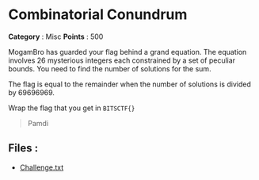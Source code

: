 # Combinatorial Conundrum

**Category** : Misc
**Points** : 500

MogamBro has guarded your flag behind a grand equation. The equation involves 26 mysterious integers each constrained by a set of peculiar bounds. You need to find the number of solutions for the sum.
The flag is equal to the remainder when the number of solutions is divided by 69696969.

Wrap the flag that you get in `BITSCTF{}`


> Pamdi

## Files : 
 - [Challenge.txt](./Challenge.txt)


